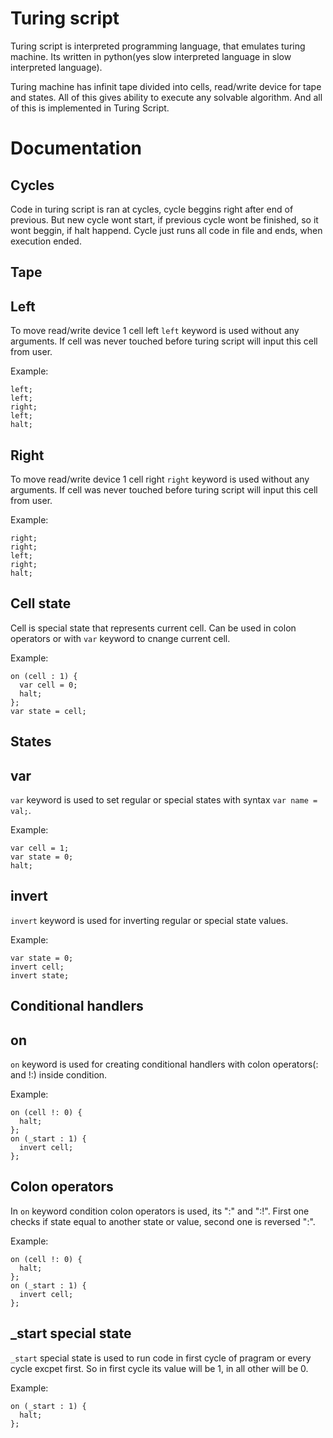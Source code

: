 # Turing script
Turing script is interpreted programming language, that emulates turing machine. Its written in python(yes slow interpreted language in slow interpreted language).

Turing machine has infinit tape divided into cells, read/write device for tape and states. All of this gives ability to execute any solvable algorithm. And all of this is implemented in Turing Script.

# Documentation
## Cycles
  Code in turing script is ran at cycles, cycle beggins right after end of previous. But new cycle wont start, if previous cycle wont be finished, so it wont beggin, if halt happend. Cycle just runs all code in file and ends, when execution ended.
## Tape
  ## Left
  To move read/write device 1 cell left `left` keyword is used without any arguments. If cell was never touched before turing script will input this cell from user.

  Example: 
  ```
  left; 
  left; 
  right;
  left; 
  halt;
  ```
  ## Right
  To move read/write device 1 cell right `right` keyword is used without any arguments. If cell was never touched before turing script will input this cell from user.

  Example: 
  ```
  right;
  right;
  left;
  right;
  halt;
  ```
  ## Cell state
  Cell is special state that represents current cell. Can be used in colon operators or with `var` keyword to cnange current cell.

  Example:
  ```
  on (cell : 1) {
    var cell = 0;
    halt;
  };
  var state = cell;
  ```

## States
  ## var
  `var` keyword is used to set regular or special states with syntax `var name = val;`.

  Example:
  ```
  var cell = 1;
  var state = 0;
  halt;
  ```

  ## invert
  `invert` keyword is used for inverting regular or special state values.

  Example:
  ```
  var state = 0;
  invert cell;
  invert state;
  ```

## Conditional handlers
  ## on
  `on` keyword is used for creating conditional handlers with colon operators(: and !:) inside condition.

  Example:
  ```
  on (cell !: 0) {
    halt;
  };
  on (_start : 1) {
    invert cell;
  };
  ```

  ## Colon operators
  In `on` keyword condition colon operators is used, its ":" and ":!". First one checks if state equal to another state or value, second one is reversed ":".

  Example:
  ```
  on (cell !: 0) {
    halt;
  };
  on (_start : 1) {
    invert cell;
  };
  ```

  ## _start special state
  `_start` special state is used to run code in first cycle of pragram or every cycle excpet first. So in first cycle its value will be 1, in all other will be 0.

  Example:
  ```
  on (_start : 1) {
    halt;
  };
  ```
